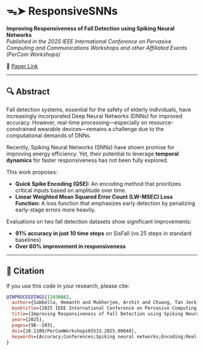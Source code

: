 #  ᯓ➤ ResponsiveSNNs

**Improving Responsiveness of Fall Detection using Spiking Neural Networks**  
_Published in the 2025 IEEE International Conference on Pervasive Computing and Communications Workshops and other Affiliated Events (PerCom Workshops)_

📄 [Paper Link](https://ieeexplore.ieee.org/abstract/document/11038662)

---

## 🔍 Abstract

Fall detection systems, essential for the safety of elderly individuals, have increasingly incorporated Deep Neural Networks (DNNs) for improved accuracy. However, real-time processing—especially on resource-constrained wearable devices—remains a challenge due to the computational demands of DNNs.

Recently, Spiking Neural Networks (SNNs) have shown promise for improving energy efficiency. Yet, their potential to leverage **temporal dynamics** for faster responsiveness has not been fully explored.

This work proposes:

- **Quick Spike Encoding (QSE):** An encoding method that prioritizes critical inputs based on amplitude over time.
- **Linear Weighted Mean Squared Error Count (LW-MSEC) Loss Function:** A loss function that emphasizes early detection by penalizing early-stage errors more heavily.

Evaluations on two fall detection datasets show significant improvements:
- **91% accuracy in just 10 time steps** on SisFall (vs 25 steps in standard baselines)
- **Over 60% improvement in responsiveness**

---

## 📄 Citation

If you use this code in your research, please cite:

```bibtex
@INPROCEEDINGS{11038662,
  author={Sabbella, Hemanth and Mukherjee, Archit and Chuang, Tan Jeck and Yee Low, Hong and Ma, Dong and Misra, Archan},
  booktitle={2025 IEEE International Conference on Pervasive Computing and Communications Workshops and other Affiliated Events (PerCom Workshops)}, 
  title={Improving Responsiveness of Fall Detection using Spiking Neural Networks}, 
  year={2025},
  pages={98--103},
  doi={10.1109/PerComWorkshops65533.2025.00048},
  keywords={Accuracy;Conferences;Spiking neural networks;Encoding;Real-time systems;Timing;Safety;Fall detection;Wearable devices;Older adults;Spiking Neural Networks;Responsiveness;Spike Encoding;Weighted Loss Function}
}

